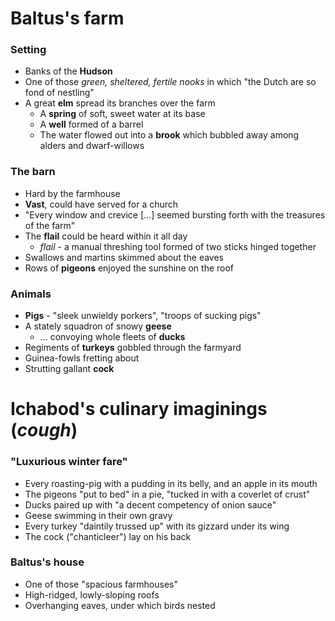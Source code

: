 Baltus's farm
=============

### Setting

* Banks of the **Hudson**
* One of those *green, sheltered, fertile nooks* in which "the Dutch are so fond of nestling"
* A great **elm** spread its branches over the farm
  * A **spring** of soft, sweet water at its base
  * A **well** formed of a barrel
  * The water flowed out into a **brook** which bubbled away among alders and dwarf-willows

### The barn

* Hard by the farmhouse
* **Vast**, could have served for a church
* "Every window and crevice [...] seemed bursting forth with the treasures of the farm"
* The **flail** could be heard within it all day
  * *flail* - a manual threshing tool formed of two sticks hinged together
* Swallows and martins skimmed about the eaves
* Rows of **pigeons** enjoyed the sunshine on the roof

### Animals

* **Pigs** - "sleek unwieldy porkers", "troops of sucking pigs"
* A stately squadron of snowy **geese**
  * ... convoying whole fleets of **ducks**
* Regiments of **turkeys** gobbled through the farmyard
* Guinea-fowls fretting about
* Strutting gallant **cock**

Ichabod's culinary imaginings (*cough*)
=======================================

### "Luxurious winter fare"

* Every roasting-pig with a pudding in its belly, and an apple in its mouth
* The pigeons "put to bed" in a pie, "tucked in with a coverlet of crust"
* Ducks paired up with "a decent competency of onion sauce"
* Geese swimming in their own gravy
* Every turkey "daintily trussed up" with its gizzard under its wing
* The cock ("chanticleer") lay on his back

### Baltus's house

* One of those "spacious farmhouses"
* High-ridged, lowly-sloping roofs
* Overhanging eaves, under which birds nested
